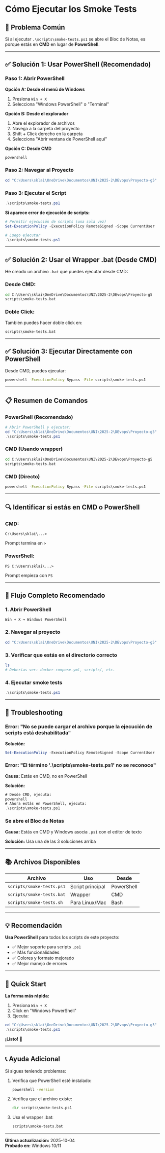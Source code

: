 # Cómo Ejecutar los Smoke Tests

## 🎯 Problema Común

Si al ejecutar `.\scripts\smoke-tests.ps1` se abre el Bloc de Notas, es porque estás en **CMD** en lugar de **PowerShell**.

---

## ✅ Solución 1: Usar PowerShell (Recomendado)

### Paso 1: Abrir PowerShell

**Opción A: Desde el menú de Windows**
1. Presiona `Win + X`
2. Selecciona "Windows PowerShell" o "Terminal"

**Opción B: Desde el explorador**
1. Abre el explorador de archivos
2. Navega a la carpeta del proyecto
3. Shift + Click derecho en la carpeta
4. Selecciona "Abrir ventana de PowerShell aquí"

**Opción C: Desde CMD**
```cmd
powershell
```

### Paso 2: Navegar al Proyecto

```powershell
cd "C:\Users\sklai\OneDrive\Documentos\UNI\2025-2\DEvops\Proyecto-g5"
```

### Paso 3: Ejecutar el Script

```powershell
.\scripts\smoke-tests.ps1
```

**Si aparece error de ejecución de scripts:**
```powershell
# Permitir ejecución de scripts (una sola vez)
Set-ExecutionPolicy -ExecutionPolicy RemoteSigned -Scope CurrentUser

# Luego ejecutar
.\scripts\smoke-tests.ps1
```

---

## ✅ Solución 2: Usar el Wrapper .bat (Desde CMD)

He creado un archivo `.bat` que puedes ejecutar desde CMD:

### Desde CMD:

```cmd
cd C:\Users\sklai\OneDrive\Documentos\UNI\2025-2\DEvops\Proyecto-g5
scripts\smoke-tests.bat
```

### Doble Click:

También puedes hacer doble click en:
```
scripts\smoke-tests.bat
```

---

## ✅ Solución 3: Ejecutar Directamente con PowerShell

Desde CMD, puedes ejecutar:

```cmd
powershell -ExecutionPolicy Bypass -File scripts\smoke-tests.ps1
```

---

## 📋 Resumen de Comandos

### PowerShell (Recomendado)
```powershell
# Abrir PowerShell y ejecutar:
cd "C:\Users\sklai\OneDrive\Documentos\UNI\2025-2\DEvops\Proyecto-g5"
.\scripts\smoke-tests.ps1
```

### CMD (Usando wrapper)
```cmd
cd C:\Users\sklai\OneDrive\Documentos\UNI\2025-2\DEvops\Proyecto-g5
scripts\smoke-tests.bat
```

### CMD (Directo)
```cmd
powershell -ExecutionPolicy Bypass -File scripts\smoke-tests.ps1
```

---

## 🔍 Identificar si estás en CMD o PowerShell

### CMD:
```
C:\Users\sklai\...>
```
Prompt termina en `>`

### PowerShell:
```
PS C:\Users\sklai\...>
```
Prompt empieza con `PS`

---

## 🚀 Flujo Completo Recomendado

### 1. Abrir PowerShell
```
Win + X → Windows PowerShell
```

### 2. Navegar al proyecto
```powershell
cd "C:\Users\sklai\OneDrive\Documentos\UNI\2025-2\DEvops\Proyecto-g5"
```

### 3. Verificar que estás en el directorio correcto
```powershell
ls
# Deberías ver: docker-compose.yml, scripts/, etc.
```

### 4. Ejecutar smoke tests
```powershell
.\scripts\smoke-tests.ps1
```

---

## 🐛 Troubleshooting

### Error: "No se puede cargar el archivo porque la ejecución de scripts está deshabilitada"

**Solución:**
```powershell
Set-ExecutionPolicy -ExecutionPolicy RemoteSigned -Scope CurrentUser
```

### Error: "El término '.\scripts\smoke-tests.ps1' no se reconoce"

**Causa:** Estás en CMD, no en PowerShell

**Solución:**
```cmd
# Desde CMD, ejecuta:
powershell
# Ahora estás en PowerShell, ejecuta:
.\scripts\smoke-tests.ps1
```

### Se abre el Bloc de Notas

**Causa:** Estás en CMD y Windows asocia `.ps1` con el editor de texto

**Solución:** Usa una de las 3 soluciones arriba

---

## 📚 Archivos Disponibles

| Archivo | Uso | Desde |
|---------|-----|-------|
| `scripts/smoke-tests.ps1` | Script principal | PowerShell |
| `scripts/smoke-tests.bat` | Wrapper | CMD |
| `scripts/smoke-tests.sh` | Para Linux/Mac | Bash |

---

## 💡 Recomendación

**Usa PowerShell** para todos los scripts de este proyecto:
- ✅ Mejor soporte para scripts `.ps1`
- ✅ Más funcionalidades
- ✅ Colores y formato mejorado
- ✅ Mejor manejo de errores

---

## 🎯 Quick Start

**La forma más rápida:**

1. Presiona `Win + X`
2. Click en "Windows PowerShell"
3. Ejecuta:
```powershell
cd "C:\Users\sklai\OneDrive\Documentos\UNI\2025-2\DEvops\Proyecto-g5"
.\scripts\smoke-tests.ps1
```

**¡Listo!** 🎉

---

## 📞 Ayuda Adicional

Si sigues teniendo problemas:

1. Verifica que PowerShell esté instalado:
   ```cmd
   powershell -version
   ```

2. Verifica que el archivo existe:
   ```cmd
   dir scripts\smoke-tests.ps1
   ```

3. Usa el wrapper .bat:
   ```cmd
   scripts\smoke-tests.bat
   ```

---

**Última actualización:** 2025-10-04  
**Probado en:** Windows 10/11
